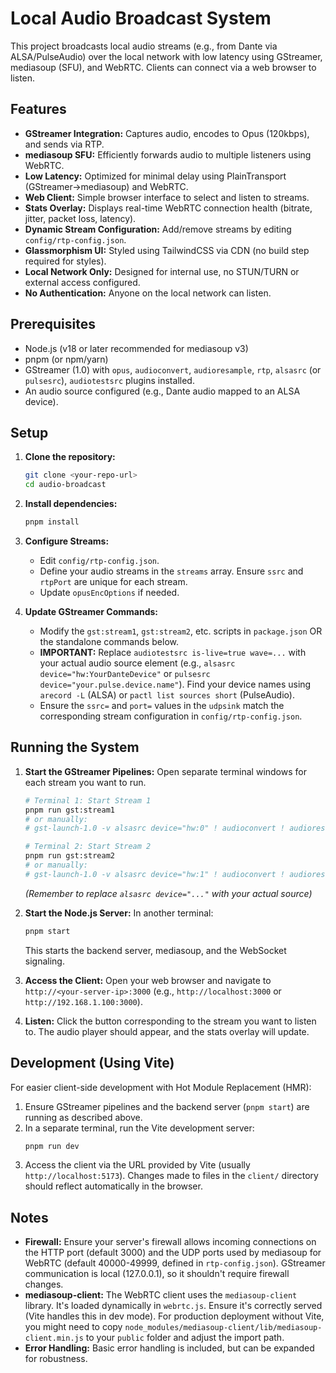 # Local Audio Broadcast System

This project broadcasts local audio streams (e.g., from Dante via ALSA/PulseAudio) over the local network with low latency using GStreamer, mediasoup (SFU), and WebRTC. Clients can connect via a web browser to listen.

## Features

* **GStreamer Integration:** Captures audio, encodes to Opus (120kbps), and sends via RTP.
* **mediasoup SFU:** Efficiently forwards audio to multiple listeners using WebRTC.
* **Low Latency:** Optimized for minimal delay using PlainTransport (GStreamer->mediasoup) and WebRTC.
* **Web Client:** Simple browser interface to select and listen to streams.
* **Stats Overlay:** Displays real-time WebRTC connection health (bitrate, jitter, packet loss, latency).
* **Dynamic Stream Configuration:** Add/remove streams by editing `config/rtp-config.json`.
* **Glassmorphism UI:** Styled using TailwindCSS via CDN (no build step required for styles).
* **Local Network Only:** Designed for internal use, no STUN/TURN or external access configured.
* **No Authentication:** Anyone on the local network can listen.

## Prerequisites

* Node.js (v18 or later recommended for mediasoup v3)
* pnpm (or npm/yarn)
* GStreamer (1.0) with `opus`, `audioconvert`, `audioresample`, `rtp`, `alsasrc` (or `pulsesrc`), `audiotestsrc` plugins installed.
* An audio source configured (e.g., Dante audio mapped to an ALSA device).

## Setup

1.  **Clone the repository:**
    ```bash
    git clone <your-repo-url>
    cd audio-broadcast
    ```

2.  **Install dependencies:**
    ```bash
    pnpm install
    ```

3.  **Configure Streams:**
    * Edit `config/rtp-config.json`.
    * Define your audio streams in the `streams` array. Ensure `ssrc` and `rtpPort` are unique for each stream.
    * Update `opusEncOptions` if needed.

4.  **Update GStreamer Commands:**
    * Modify the `gst:stream1`, `gst:stream2`, etc. scripts in `package.json` OR the standalone commands below.
    * **IMPORTANT:** Replace `audiotestsrc is-live=true wave=...` with your actual audio source element (e.g., `alsasrc device="hw:YourDanteDevice"` or `pulsesrc device="your.pulse.device.name"`). Find your device names using `arecord -L` (ALSA) or `pactl list sources short` (PulseAudio).
    * Ensure the `ssrc=` and `port=` values in the `udpsink` match the corresponding stream configuration in `config/rtp-config.json`.

## Running the System

1.  **Start the GStreamer Pipelines:**
    Open separate terminal windows for each stream you want to run.
    ```bash
    # Terminal 1: Start Stream 1
    pnpm run gst:stream1
    # or manually:
    # gst-launch-1.0 -v alsasrc device="hw:0" ! audioconvert ! audioresample ! opusenc bitrate=120000 inband-fec=true frame-size=20 audio-type=voice ! rtpopuspay pt=100 ssrc=1111 ! udpsink host=127.0.0.1 port=5001

    # Terminal 2: Start Stream 2
    pnpm run gst:stream2
    # or manually:
    # gst-launch-1.0 -v alsasrc device="hw:1" ! audioconvert ! audioresample ! opusenc bitrate=120000 inband-fec=true frame-size=20 audio-type=voice ! rtpopuspay pt=100 ssrc=2222 ! udpsink host=127.0.0.1 port=5003
    ```
    *(Remember to replace `alsasrc device="..."` with your actual source)*

2.  **Start the Node.js Server:**
    In another terminal:
    ```bash
    pnpm start
    ```
    This starts the backend server, mediasoup, and the WebSocket signaling.

3.  **Access the Client:**
    Open your web browser and navigate to `http://<your-server-ip>:3000` (e.g., `http://localhost:3000` or `http://192.168.1.100:3000`).

4.  **Listen:**
    Click the button corresponding to the stream you want to listen to. The audio player should appear, and the stats overlay will update.

## Development (Using Vite)

For easier client-side development with Hot Module Replacement (HMR):

1.  Ensure GStreamer pipelines and the backend server (`pnpm start`) are running as described above.
2.  In a separate terminal, run the Vite development server:
    ```bash
    pnpm run dev
    ```
3.  Access the client via the URL provided by Vite (usually `http://localhost:5173`). Changes made to files in the `client/` directory should reflect automatically in the browser.

## Notes

* **Firewall:** Ensure your server's firewall allows incoming connections on the HTTP port (default 3000) and the UDP ports used by mediasoup for WebRTC (default 40000-49999, defined in `rtp-config.json`). GStreamer communication is local (127.0.0.1), so it shouldn't require firewall changes.
* **mediasoup-client:** The WebRTC client uses the `mediasoup-client` library. It's loaded dynamically in `webrtc.js`. Ensure it's correctly served (Vite handles this in dev mode). For production deployment without Vite, you might need to copy `node_modules/mediasoup-client/lib/mediasoup-client.min.js` to your `public` folder and adjust the import path.
* **Error Handling:** Basic error handling is included, but can be expanded for robustness.